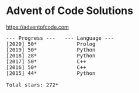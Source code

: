 # Advent of Code Solutions

https://adventofcode.com

<pre>
--- Progress ---   --- Language ---
[2020] 50*             Prolog
[2019] 50*             Python
[2018] 28*             Python
[2017] 50*             C++
[2016] 50*             C++
[2015] 44*             Python

Total stars: 272*
</pre>

